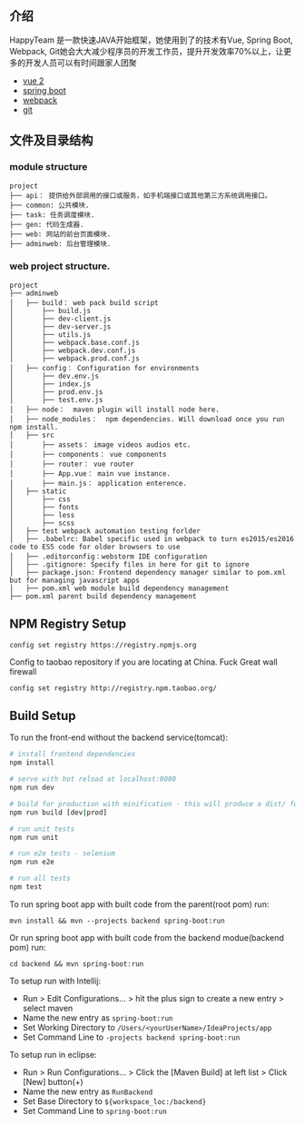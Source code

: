 ## 介绍
HappyTeam 是一款快速JAVA开始框架，她使用到了的技术有Vue, Spring Boot, Webpack, Git她会大大减少程序员的开发工作员，提升开发效率70%以上，让更多的开发人员可以有时间跟家人团聚

* [vue 2](https://vuejs.org/)
* [spring boot](https://spring.io/guides/gs/spring-boot/)
* [webpack](https://webpack.js.org/)
* [git](https://git-scm.com/)

## 文件及目录结构
### module structure
```
project
├── api： 提供给外部调用的接口或服务，如手机端接口或其他第三方系统调用接口。
├── common: 公共模块.
├── task: 任务调度模块. 
├── gen: 代码生成器.
├── web: 网站的前台页面模块. 
├── adminweb: 后台管理模块.
```
### web project structure.
```
project
├── adminweb
│	├── build： web pack build script
│	 	├── build.js
│	 	├── dev-client.js
│	 	├── dev-server.js
│		├── utils.js
│		├── webpack.base.conf.js
│		├── webpack.dev.conf.js
│		├── webpack.prod.conf.js
│	├── config： Configuration for environments
│	 	├── dev.env.js
│	 	├── index.js
│	 	├── prod.env.js
│	 	├── test.env.js
│	├── node：  maven plugin will install node here.
│	├── node_modules：  npm dependencies. Will download once you run npm install.
│	├── src
│	 	├── assets： image videos audios etc.
│	 	├── components： vue components
│	 	├── router： vue router
│	 	├── App.vue： main vue instance.
│	 	├── main.js： application enterence.
│	├── static
│	 	├── css
│	 	├── fonts
│	 	├── less
│	 	├── scss
│	├── test webpack automation testing forlder
│	├── .babelrc: Babel specific used in webpack to turn es2015/es2016 code to ES5 code for older browsers to use
│	├── .editorconfig：webstorm IDE configuration
│	├── .gitignore: Specify files in here for git to ignore
│	├── package.json: Frontend dependency manager similar to pom.xml but for managing javascript apps
│	├── pom.xml web module build dependency management
├── pom.xml parent build dependency management
```

## NPM Registry Setup
```
config set registry https://registry.npmjs.org
```
Config to taobao repository if you are locating at China. Fuck Great wall firewall
```
config set registry http://registry.npm.taobao.org/
```
## Build Setup

To run the front-end without the backend service(tomcat):

``` bash
# install frontend dependencies
npm install

# serve with hot reload at localhost:8080
npm run dev

# build for production with minification - this will produce a dist/ folder.
npm run build [dev|prod]

# run unit tests
npm run unit

# run e2e tests - selenium
npm run e2e

# run all tests
npm test
```

To run spring boot app with built code from the parent(root pom) run:
```
mvn install && mvn --projects backend spring-boot:run
```
Or run spring boot app with built code from the backend modue(backend pom) run:
```
cd backend && mvn spring-boot:run
```


To setup run with Intellij:

* Run > Edit Configurations... > hit the plus sign to create a new entry > select maven 
* Name the new entry as ```spring-boot:run```
* Set Working Directory to ```/Users/<yourUserName>/IdeaProjects/app```
* Set Command Line to ```-projects backend spring-boot:run```

To setup run in eclipse:

* Run > Run Configurations... > Click the [Maven Build] at left list > Click [New] button(+) 
* Name the new entry as ```RunBackend```
* Set Base Directory to ```${workspace_loc:/backend}```
* Set Command Line to ```spring-boot:run```
